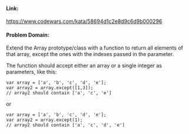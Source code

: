 #### Link:
https://www.codewars.com/kata/58694d1c2e8d9c6d9b000296

#### Problem Domain:
Extend the Array prototype/class with a function to return all elements of that array, except the ones with the indexes passed in the parameter.

The function should accept either an array or a single integer as parameters, like this:

    var array = ['a', 'b', 'c', 'd', 'e'];
    var array2 = array.except([1,3]);
    // array2 should contain ['a', 'c', 'e']
or

    var array = ['a', 'b', 'c', 'd', 'e'];
    var array2 = array.except(1);
    // array2 should contain ['a', 'c', 'd', 'e']
